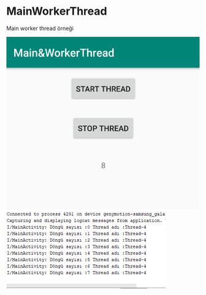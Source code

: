 # MainWorkerThread

Main worker thread örneği

![alt text](https://github.com/ihaydinn/MainWorkerThread/blob/master/mainthread.png)
![alt text](https://github.com/ihaydinn/MainWorkerThread/blob/master/mainthread2.png)
